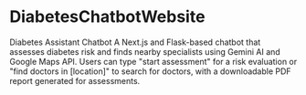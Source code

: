 # DiabetesChatbotWebsite
Diabetes Assistant Chatbot  A Next.js and Flask-based chatbot that assesses diabetes risk and finds nearby specialists using Gemini AI and Google Maps API. Users can type "start assessment" for a risk evaluation or "find doctors in [location]" to search for doctors, with a downloadable PDF report generated for assessments.  
